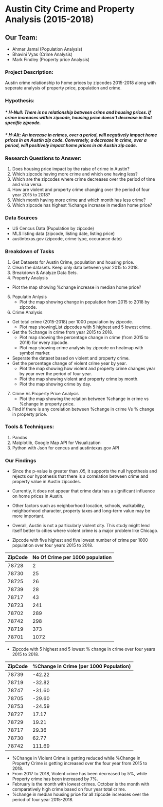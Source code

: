 # Austin City Crime and Property Analysis (2015-2018)

## Our Team:
* Ahmar Jamal (Population Analysis)
* Bhavini Vyas (Crime Analysis)
* Mark Findley (Property price Analysis)

### Project Description:
Austin crime relationship to home prices by zipcodes 2015-2018 along with seperate analysis of property price, population and crime.

### Hypothesis:
##### * H-Null: There is no relationship between crime and housing prices. If crime increases within zipcode, housing price doesn't decrease in that specific zipcode.
##### * H-Alt: An increase in crimes, over a period, will negatively impact home prices in an Austin zip code.  Conversely, a decrease in crime, over a period, will positively impact home prices in an Austin zip code.

### Research Questions to Answer:
1. Does housing price impact by the raise of crime in Austin? 
2. Which zipcode having more crime and which one having less?
3. Which are the zipcodes where crime decreases over the period of time and visa versa.
4. How are violent and property crime changing over the period of four year 2015 to 2018?
5. Which month having more crime and which month has less crime?
6. Which zipcode has highest %change increase in median home price?

### Data Sources
* US Cencus Data (Pupulation by zipcode)
* MLS listing data (zipcode, listing date, listing price)
* austintexas.gov (zipcode, crime type, occurance date)

### Breakdown of Tasks

1. Get Datasets for Austin Crime, population and housing price.
2. Clean the datasets. Keep only data between year 2015 to 2018.
3. Breakdown & Analyze Data Sets.
4. Property Analysis
* Plot the map showing %change increase in median home price?
5. Populatin Anlysis
    * Plot the map showing change in population from 2015 to 2018 by zipcode.
6. Crime Analysis
* Get total crime (2015-2018) per 1000 population by zipcode.
    * Plot map showingList zipcodes with 5 highest and 5 lowest crime.
* Get the %change in crime from year 2015 to 2018.
    * Plot map showing the percentage change in crime (from 2015 to 2018) for every zipcode.
    * Plot map showing crime analysis by zipcode on heatmap with symbol marker.
* Seperate the dataset based on violent and property crime.
* Get the percentage change of violent crime year by year.
    * Plot the map showing how violent and property crime changes year by year over the period of four year.
    * Plot the map showing violent and property crime by month.
    * Plot the map showing crime by day.
7. Crime Vs Property Price Analysis
    * Plot the map showing the relation between %change in crime vs %change in property price.
8. Find if there is any corelation between %change in crime Vs % change in property price.


### Tools & Techniques:
1. Pandas
2. Matplotlib, Google Map API for Visualization
3. Python with Json for cencus and austintexas.gov API

### Our Findings
* Since the p-value is greater than .05, it supports the null hypothesis and rejects our hypothesis that there is a correlation between crime and property value in Austin zipcodes.
* Currently, it does not appear that crime data has a significant influence on home prices in Austin.
* Other factors such as neighborhood location, schools, walkability, neighborhood character, property taxes and long-term value may be more important.
* Overall, Austin is not a particularly violent city.  This study might lend itself better to cities where violent crime is a major problem like Chicago.



* Zipcode with five highest and five lowest number of crime per 1000 population over four years 2015 to 2018.

| ZipCode | No Of Crime per 1000 population |
| ------- | ----------- |
| 78728 | 2 |
| 78730 | 25 |
| 78725 | 26 |
| 78739 | 28 |
| 78717 | 43 |
| 78723 | 241 |
| 78702 | 289 |
| 78742 | 298 |
| 78719 | 373 |
| 78701 | 1072 |

* Zipcode with 5 highest and 5 lowest % change in crime over four years 2015 to 2018.

| ZipCode | %Change in Crime (per 1000 Population) |
| ------- | ----------- |  
| 78739 | -42.22 |
| 78719 | -32.82 |
| 78747 | -31.60 |
| 78705 | -29.60 |
| 78753 | -24.59 |
| 78727 | 17.17 |
| 78729 | 19.21 |
| 78717 | 29.36 |
| 78730 | 62.77 |
| 78742 | 111.69 |

* %Change in Violent Crime is getting reduced while %Change in Property Crime is getting increased over the four year from 2015 to 2018.
* From 2017 to 2018, Violent crime has been decreased by 5%, while Property crime has been increased by 7%.
* February is the month with lowest crimes. October is the month with comparatively high crime based on four year total crime.
* %change in median housing price for all zipcode increases over the period of four year 2015-2018.


